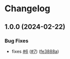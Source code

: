 # Changelog

## 1.0.0 (2024-02-22)


### Bug Fixes

* fixes [#6](https://github.com/jdx/mise-usage/issues/6) ([#7](https://github.com/jdx/mise-usage/issues/7)) ([fe3888a](https://github.com/jdx/mise-usage/commit/fe3888a69d0fa0cd3371fb106e55e90001dfe91d))
